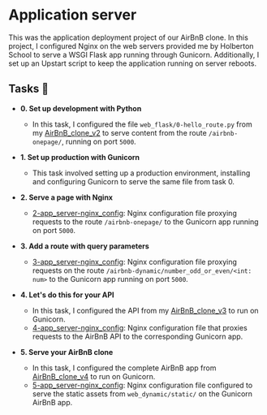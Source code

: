 # Application server

This was the application deployment project of our AirBnB clone. In this
project, I configured Nginx on the web servers provided me by Holberton School
to serve a WSGI Flask app running through Gunicorn. Additionally, I set up an
Upstart script to keep the application running on server reboots.

## Tasks :page_with_curl:

* **0. Set up development with Python**
  * In this task, I configured the file `web_flask/0-hello_route.py` from my
  [AirBnB_clone_v2](https://github.com/bdbaraban/AirBnB_clone_v2) to serve content
  from the route `/airbnb-onepage/`, running on port `5000`.

* **1. Set up production with Gunicorn**
  * This task involved setting up a production environment, installing and configuring
  Gunicorn to serve the same file from task 0.

* **2. Serve a page with Nginx**
  * [2-app_server-nginx_config](./2-app_server-nginx_config): Nginx configuration file
  proxying requests to the route `/airbnb-onepage/` to the Gunicorn app running on
  port `5000`.

* **3. Add a route with query parameters**
  * [3-app_server-nginx_config](./3-app_server-nginx_config): Nginx configuration file
  proxying requests on the route `/airbnb-dynamic/number_odd_or_even/<int: num>` to the
  Gunicorn app running on port `5000`.

* **4. Let's do this for your API**
  * In this task, I configured the API from my [AirBnB_clone_v3](./https://github.com/Ostoyae/AirBnB_clone_v3) to run on Gunicorn.
  * [4-app_server-nginx_config](./4-app_server-nginx_config): Nginx configuration file
  that proxies requests to the AirBnB API to the corresponding Gunicorn app.

* **5. Serve your AirBnB clone**
  * In this task, I configured the complete AirBnB app from [AirBnB_clone_v4](https://github.com/bdbaraban/AirBnB_clone_v4) to run on Gunicorn.
  * [5-app_server-nginx_config](./5-app_server-nginx_config): Nginx configuration file
  configured to serve the static assets from `web_dynamic/static/` on the Gunicorn AirBnB
  app.
